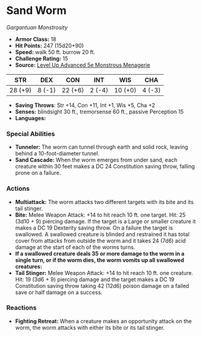 # Sand Worm

*Gargantuan* *Monstrosity*

- **Armor Class:** 18
- **Hit Points:** 247 (15d20+90)
- **Speed:** walk 50 ft. burrow 20 ft.
- **Challenge Rating:** 15
- **Source:** [Level Up Advanced 5e Monstrous Menagerie](https://www.levelup5e.com)

| STR | DEX | CON | INT | WIS | CHA |
| --- | --- | --- | --- | --- | --- |
| 28 (+9) | 8 (-1) | 22 (+6) | 2 (-4) | 10 (+0) | 4 (-3) |

- **Saving Throws**: Str +14, Con +11, Int +1, Wis +5, Cha +2
- **Senses:** blindsight 30 ft., tremorsense 60 ft., passive Perception 15
- **Languages:** 
### Special Abilities
- **Tunneler:** The worm can tunnel through earth and solid rock, leaving behind a 10-foot-diameter tunnel.
- **Sand Cascade:** When the worm emerges from under sand, each creature within 30 feet makes a DC 24 Constitution saving throw, falling prone on a failure.
### Actions
- **Multiattack:** The worm attacks two different targets with its bite and its tail stinger.
- **Bite:** Melee Weapon Attack: +14 to hit  reach 10 ft.  one target. Hit: 25 (3d10 + 9) piercing damage. If the target is a Large or smaller creature  it makes a DC 19 Dexterity saving throw. On a failure  the target is swallowed. A swallowed creature is blinded and restrained  it has total cover from attacks from outside the worm  and it takes 24 (7d6) acid damage at the start of each of the worms turns.
- **If a swallowed creature deals 35 or more damage to the worm in a single turn, or if the worm dies, the worm vomits up all swallowed creatures:** 
- **Tail Stinger:** Melee Weapon Attack: +14 to hit  reach 10 ft.  one creature. Hit: 19 (3d6 + 9) piercing damage  and the target makes a DC 19 Constitution saving throw  taking 42 (12d6) poison damage on a failed save or half damage on a success.
### Reactions
- **Fighting Retreat:** When a creature makes an opportunity attack on the worm, the worm attacks with either its bite or its tail stinger.
